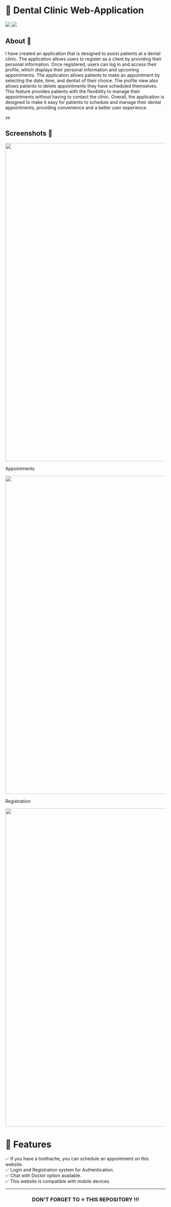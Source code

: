 <h1>🦷 Dental Clinic Web-Application</h1>
<div>
<img src="https://img.shields.io/badge/status-active-success.svg"/>
<img src="https://img.shields.io/badge/license-MIT-blue.svg"/>
</div>

## About :speech_balloon:
I have created an application that is designed to assist patients at a dental clinic. The application allows users to register as a client by providing their personal information. Once registered, users can log in and access their profile, which displays their personal information and upcoming appointments. The application allows patients to make an appointment by selecting the date, time, and dentist of their choice. The profile view also allows patients to delete appointments they have scheduled themselves. This feature provides patients with the flexibility to manage their appointments without having to contact the clinic. Overall, the application is designed to make it easy for patients to schedule and manage their dental appointments, providing convenience and a better user experience.
<!-- It has an Administrator view, in which you can see all the appointments that the clinic has and all the clients that the clinic has. -->

ss

## Screenshots 📸

 <img src="https://user-images.githubusercontent.com/89139437/211010754-62560ee8-8c19-4cd4-b599-182c6ac38f4f.png" width="1000" />
 
Appointments

 <img src="https://user-images.githubusercontent.com/89139437/204083629-5c53ac75-645f-4ab2-b788-772cd89a9486.png" width="1000" />

Registration 

 <img src="https://user-images.githubusercontent.com/89139437/204083557-8859e4a1-91b1-4459-a123-441746e16e55.png" width="1000" />


# 📝 Features
✅ If you have a toothache, you can schedule an appointment on this website.<br/> 
✅ Login and Registration system for Authentication.<br/> 
✅ Chat with Doctor option available.<br/> 
✅ This website is compatible with mobile devices. 


<hr/>

<h3 align="center"> DON'T FORGET TO ⭐ THIS REPOSITORY !!!
</h3> 
